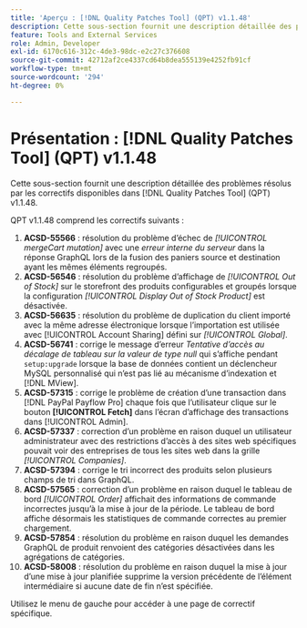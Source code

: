 ```yaml
---
title: 'Aperçu : [!DNL Quality Patches Tool] (QPT) v1.1.48'
description: Cette sous-section fournit une description détaillée des problèmes résolus par les correctifs disponibles dans [!DNL Quality Patches Tool] (QPT) v1.1.48.
feature: Tools and External Services
role: Admin, Developer
exl-id: 6170c616-312c-4de3-98dc-e2c27c376608
source-git-commit: 42712af2ce4337cd64b8dea555139e4252fb91cf
workflow-type: tm+mt
source-wordcount: '294'
ht-degree: 0%

---
```


# Présentation : [!DNL Quality Patches Tool] (QPT) v1.1.48

Cette sous-section fournit une description détaillée des problèmes résolus par les correctifs disponibles dans [!DNL Quality Patches Tool] (QPT) v1.1.48.

QPT v1.1.48 comprend les correctifs suivants :

1. **ACSD-55566** : résolution du problème d’échec de *[!UICONTROL mergeCart mutation]* avec une *erreur interne du serveur* dans la réponse GraphQL lors de la fusion des paniers source et destination ayant les mêmes éléments regroupés.
1. **ACSD-56546** : résolution du problème d’affichage de *[!UICONTROL Out of Stock]* sur le storefront des produits configurables et groupés lorsque la configuration *[!UICONTROL Display Out of Stock Product]* est désactivée.
1. **ACSD-56635** : résolution du problème de duplication du client importé avec la même adresse électronique lorsque l’importation est utilisée avec [!UICONTROL Account Sharing] défini sur *[!UICONTROL Global]*.
1. **ACSD-56741** : corrige le message d’erreur *Tentative d’accès au décalage de tableau sur la valeur de type null* qui s’affiche pendant `setup:upgrade` lorsque la base de données contient un déclencheur MySQL personnalisé qui n’est pas lié au mécanisme d’indexation et [!DNL MView].
1. **ACSD-57315** : corrige le problème de création d’une transaction dans [!DNL PayPal Payflow Pro] chaque fois que l’utilisateur clique sur le bouton **[!UICONTROL Fetch]** dans l’écran d’affichage des transactions dans [!UICONTROL Admin].
1. **ACSD-57337** : correction d’un problème en raison duquel un utilisateur administrateur avec des restrictions d’accès à des sites web spécifiques pouvait voir des entreprises de tous les sites web dans la grille *[!UICONTROL Companies]*.
1. **ACSD-57394** : corrige le tri incorrect des produits selon plusieurs champs de tri dans GraphQL.
1. **ACSD-57565** : correction d’un problème en raison duquel le tableau de bord *[!UICONTROL Order]* affichait des informations de commande incorrectes jusqu’à la mise à jour de la période. Le tableau de bord affiche désormais les statistiques de commande correctes au premier chargement.
1. **ACSD-57854** : résolution du problème en raison duquel les demandes GraphQL de produit renvoient des catégories désactivées dans les agrégations de catégories.
1. **ACSD-58008** : résolution du problème en raison duquel la mise à jour d’une mise à jour planifiée supprime la version précédente de l’élément intermédiaire si aucune date de fin n’est spécifiée.

Utilisez le menu de gauche pour accéder à une page de correctif spécifique.

